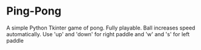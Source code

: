 # Ping-Pong
A simple Python Tkinter game of pong. Fully playable. Ball increases speed automatically. Use 'up' and 'down' for right paddle and 'w' and 's' for left paddle
